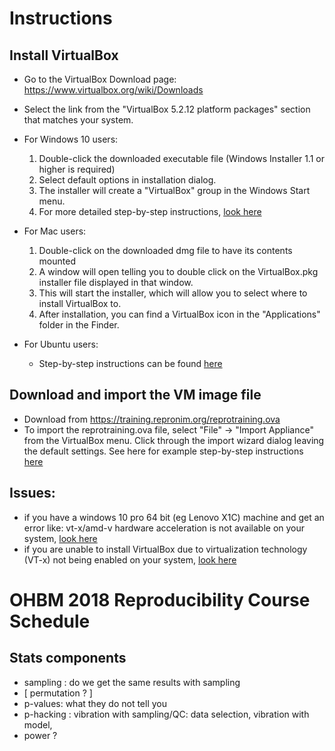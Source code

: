# Instructions
## Install VirtualBox
- Go to the VirtualBox Download page: https://www.virtualbox.org/wiki/Downloads
- Select the link from the "VirtualBox 5.2.12 platform packages" section that matches your system.

- For Windows 10 users:
  1. Double-click the downloaded executable file (Windows Installer 1.1 or higher is required)
  2. Select default options in installation dialog.
  3. The installer will create a "VirtualBox" group in the Windows Start menu.
  4. For more detailed step-by-step instructions, [look here](https://websiteforstudents.com/installing-virtualbox-windows-10/)

- For Mac users:
  1. Double-click on the downloaded dmg file to have its contents mounted
  2. A window will open telling you to double click on the VirtualBox.pkg installer file displayed in that window.
  3. This will start the installer, which will allow you to select where to install VirtualBox to.
  4. After installation, you can find a VirtualBox icon in the "Applications" folder in the Finder.
 
- For Ubuntu users:
  - Step-by-step instructions can be found [here](https://websiteforstudents.com/install-virtualbox-latest-on-ubuntu-16-04-lts-17-04-17-10/)
    
## Download and import the VM image file
  - Download from https://training.repronim.org/reprotraining.ova
  - To import the reprotraining.ova file, select "File" -> "Import Appliance" from the VirtualBox menu.
    Click through the import wizard dialog leaving the default settings.
    See here for example step-by-step instructions [here](https://docs.oracle.com/cd/E26217_01/E26796/html/qs-import-vm.html)
  
## Issues: 
  - if you have a windows 10 pro 64 bit (eg Lenovo X1C) machine and get an error like: 
    vt-x/amd-v hardware acceleration is not available on your system, [look here](https://docs.microsoft.com/en-us/virtualization/hyper-v-on-windows/quick-start/enable-hyper-v#enable-the-hyper-v-role-through-settings)
  - if you are unable to install VirtualBox due to virtualization technology (VT-x) not being enabled on your system, [look here](https://docs-old.fedoraproject.org/en-US/Fedora/13/html/Virtualization_Guide/sect-Virtualization-Troubleshooting-Enabling_Intel_VT_and_AMD_V_virtualization_hardware_extensions_in_BIOS.html)
  


# OHBM 2018 Reproducibility Course Schedule

## Stats components
* sampling : do we get the same results with sampling 
* [ permutation ? ]
* p-values: what they do not tell you
* p-hacking : vibration with sampling/QC: data selection, vibration with model, 
* power ? 
